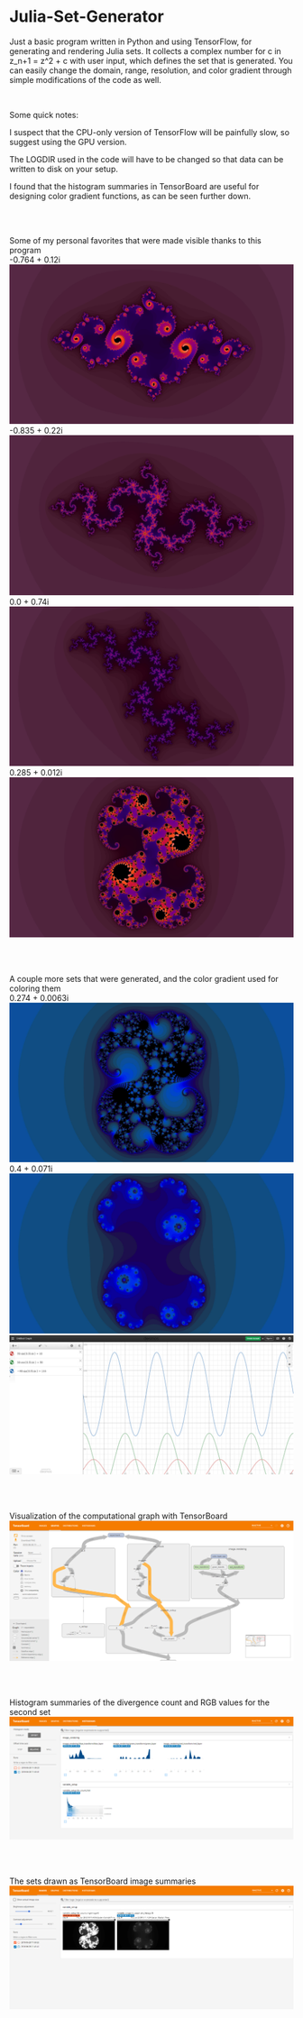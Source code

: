 # Julia-Set-Generator
Just a basic program written in Python and using TensorFlow, for generating and rendering Julia sets. It collects a complex number for c in z_n+1 = z^2 + c with user input, which defines the set that is generated. You can easily change the domain, range, resolution, and color gradient through simple modifications of the code as well.

<br>

Some quick notes:

  I suspect that the CPU-only version of TensorFlow will be painfully slow, so suggest using the GPU version.
  
  The LOGDIR used in the code will have to be changed so that data can be written to disk on your setup.

  I found that the histogram summaries in TensorBoard are useful for designing color gradient functions, as can be seen further down.

<br><br>

Some of my personal favorites that were made visible thanks to this program
<br>
-0.764 + 0.12i
![-0.764 0.12i](https://github.com/Kektopular/Julia-Set-Generator/blob/master/Example%20Images/Julia%20Set%20-0.764%200.12i.jpg?raw=true)
-0.835 + 0.22i
![-0.835 0.22i](https://github.com/Kektopular/Julia-Set-Generator/blob/master/Example%20Images/Julia%20Set%20-0.835%200.22i.jpg?raw=true)
0.0 + 0.74i
![0.0 0.74i](https://github.com/Kektopular/Julia-Set-Generator/blob/master/Example%20Images/Julia%20Set%200.0%200.74i.jpg?raw=true)
0.285 + 0.012i
![0.285 0.012i](https://github.com/Kektopular/Julia-Set-Generator/blob/master/Example%20Images/Julia%20Set%200.285%200.012i.jpg?raw=true)

<br><br>

A couple more sets that were generated, and the color gradient used for coloring them
<br>
0.274 + 0.0063i
![0.274 0.0063i](https://github.com/Kektopular/Julia-Set-Generator/blob/master/Example%20Images/Julia%20Set%200.274%200.0063i.jpg?raw=true)
0.4 + 0.071i
![0.4 0.071i](https://github.com/Kektopular/Julia-Set-Generator/blob/master/Example%20Images/Julia%20Set%200.4%200.071i.jpg?raw=true)
![Color Gradient](https://github.com/Kektopular/Julia-Set-Generator/blob/master/Example%20Images/Color%20Gradient%20Functions.png?raw=true)

<br><br>

Visualization of the computational graph with TensorBoard
![Computational Graph](https://github.com/Kektopular/Julia-Set-Generator/blob/master/Example%20Images/Computational%20Graph.png?raw=true)

<br><br>

Histogram summaries of the divergence count and RGB values for the second set
![Histograms](https://github.com/Kektopular/Julia-Set-Generator/blob/master/Example%20Images/TensorBoard%20Histograms.png?raw=true)

<br><br>

The sets drawn as TensorBoard image summaries
![Images](https://github.com/Kektopular/Julia-Set-Generator/blob/master/Example%20Images/Tensorboard%20Images.png?raw=true)
